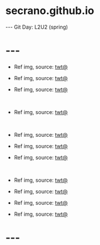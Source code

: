 # secrano.github.io

--- Git Day: L2U2 (spring)

# ---

- Ref img, source: [twt@](https://x.com/CorazondeSage/status/1961198291028152580)

- Ref img, source: [twt@](https://x.com/ahricervo/status/1961455495710900666)

- Ref img, source: [twt@](https://x.com/notfate221/status/1961366723967230258)

<br/>

- Ref img, source: [twt@](https://x.com/Qimang2/status/1961269432527024129)

<br/>

- Ref img, source: [twt@](https://x.com/DanielRPK/status/1961406882976772423)

- Ref img, source: [twt@](https://x.com/marbledacat/status/1961442648662605948)

- Ref img, source: [twt@](https://x.com/AlveusSanctuary/status/1961217630624252007)

<br/>

- Ref img, source: [twt@](https://x.com/Timeless_aiart/status/1961426635254571046)

- Ref img, source: [twt@](https://x.com/charms_fox/status/1961401596383797537)

- Ref img, source: [twt@](https://x.com/u_shi_art/status/1961308356368633995)

- Ref img, source: [twt@](https://x.com/FRIEREN_PR/status/1961262536638255589)

# ---
